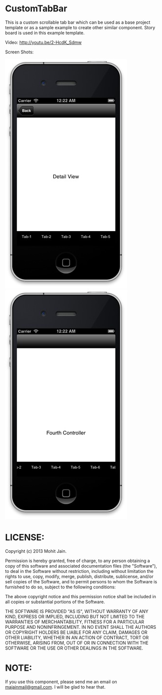 CustomTabBar
============

This is a custom scrollable tab bar which can be used as a base project template or as a sample example to create other similar component. 
Story board is used in this example template. 


Video:
http://youtu.be/2-HcdK_Sdmw


Screen Shots:

![Screen1](./demo-screenshots/TabBar_1.png "Tab Bar showing 5 tabs")
![Screen2](./demo-screenshots/TabBar_2.png "Tab bar scrolled and showing other tab bars")



LICENSE: 
================

Copyright (c) 2013 Mohit Jain.

Permission is hereby granted, free of charge, to any person obtaining a copy
of this software and associated documentation files (the "Software"), to deal
in the Software without restriction, including without limitation the rights
to use, copy, modify, merge, publish, distribute, sublicense, and/or sell
copies of the Software, and to permit persons to whom the Software is
furnished to do so, subject to the following conditions:

The above copyright notice and this permission notice shall be included in
all copies or substantial portions of the Software.

THE SOFTWARE IS PROVIDED "AS IS", WITHOUT WARRANTY OF ANY KIND, EXPRESS OR
IMPLIED, INCLUDING BUT NOT LIMITED TO THE WARRANTIES OF MERCHANTABILITY,
FITNESS FOR A PARTICULAR PURPOSE AND NONINFRINGEMENT. IN NO EVENT SHALL THE
AUTHORS OR COPYRIGHT HOLDERS BE LIABLE FOR ANY CLAIM, DAMAGES OR OTHER
LIABILITY, WHETHER IN AN ACTION OF CONTRACT, TORT OR OTHERWISE, ARISING FROM,
OUT OF OR IN CONNECTION WITH THE SOFTWARE OR THE USE OR OTHER DEALINGS IN
THE SOFTWARE.

NOTE:
===============

If you use this component, please send me an email on majainmail@gmail.com. 
I will be glad to hear that. 

